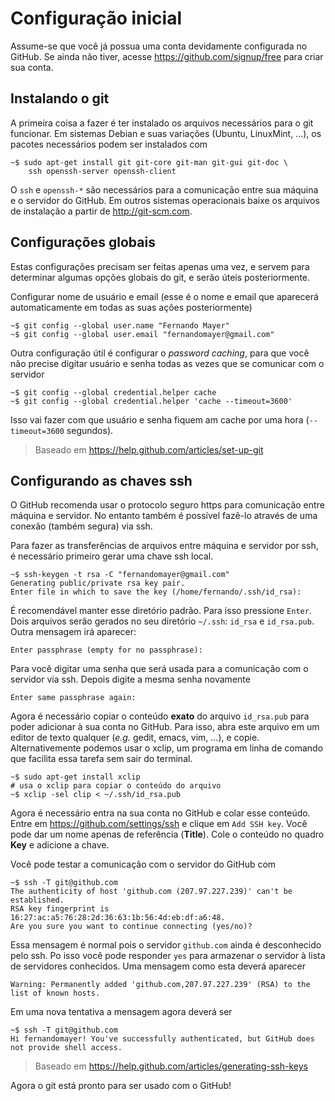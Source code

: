 # Configuração inicial

Assume-se que você já possua uma conta devidamente configurada no
GitHub. Se ainda não tiver, acesse <https://github.com/signup/free> para
criar sua conta.

## Instalando o git

A primeira coisa a fazer é ter instalado os arquivos necessários para o
git funcionar. Em sistemas Debian e suas variações (Ubuntu, LinuxMint,
...), os pacotes necessários podem ser instalados com

	~$ sudo apt-get install git git-core git-man git-gui git-doc \
		ssh openssh-server openssh-client

O `ssh` e `openssh-*` são necessários para a comunicação entre sua
máquina e o servidor do GitHub. Em outros sistemas operacionais baixe os
arquivos de instalação a partir de http://git-scm.com.

## Configurações globais

Estas configurações precisam ser feitas apenas uma vez, e servem para
determinar algumas opções globais do git, e serão úteis posteriormente.

Configurar nome de usuário e email (esse é o nome e email que aparecerá
automaticamente em todas as suas ações posteriormente)

	~$ git config --global user.name "Fernando Mayer"
	~$ git config --global user.email "fernandomayer@gmail.com"
	
<!-- > **NOTA** (Password caching: para usar com https. É necessário git >= -->
<!-- > 1.7.10. A versão atual do Ubuntu 12.04 é -->

<!-- >        ../git-rautu$ git --version -->
<!-- >            git version 1.7.9.5 -->

<!-- > por isso vou usar ssh) -->
<!-- funciona nessa versão, por isso vou deixar a descrição -->

Outra configuração útil é configurar o *password caching*, para que você
não precise digitar usuário e senha todas as vezes que se comunicar com
o servidor

	~$ git config --global credential.helper cache
	~$ git config --global credential.helper 'cache --timeout=3600'

Isso vai fazer com que usuário e senha fiquem am cache por uma hora
(`--timeout=3600` segundos).

> Baseado em https://help.github.com/articles/set-up-git

## Configurando as chaves ssh

O GitHub recomenda usar o protocolo seguro https para comunicação entre
máquina e servidor. No entanto também é possível fazê-lo através de uma
conexão (também segura) via ssh.

Para fazer as transferências de arquivos entre máquina e servidor por
ssh, é necessário primeiro gerar uma chave ssh local.

	~$ ssh-keygen -t rsa -C "fernandomayer@gmail.com"
	Generating public/private rsa key pair.
	Enter file in which to save the key (/home/fernando/.ssh/id_rsa):

É recomendável manter esse diretório padrão. Para isso pressione
`Enter`. Dois arquivos serão gerados no seu diretório `~/.ssh`: `id_rsa`
e `id_rsa.pub`. Outra mensagem irá aparecer:

	Enter passphrase (empty for no passphrase):

Para você digitar uma senha que será usada para a comunicação com o
servidor via ssh. Depois digite a mesma senha novamente

	Enter same passphrase again:

Agora é necessário copiar o conteúdo **exato** do arquivo `id_rsa.pub`
para poder adicionar à sua conta no GitHub. Para isso, abra este arquivo
em um editor de texto qualquer (*e.g.* gedit, emacs, vim, ...), e
copie. Alternativemente podemos usar o xclip, um programa em linha de
comando que facilita essa tarefa sem sair do terminal.

```shell
~$ sudo apt-get install xclip
# usa o xclip para copiar o conteúdo do arquivo
~$ xclip -sel clip < ~/.ssh/id_rsa.pub
```

Agora é necessário entra na sua conta no GitHub e colar esse
conteúdo. Entre em https://github.com/settings/ssh e clique em `Add
SSH key`. Você pode dar um nome apenas de referência (**Title**). Cole o
conteúdo no quadro **Key** e adicione a chave.

Você pode testar a comunicação com o servidor do GitHub com

	~$ ssh -T git@github.com
	The authenticity of host 'github.com (207.97.227.239)' can't be established.
	RSA key fingerprint is 16:27:ac:a5:76:28:2d:36:63:1b:56:4d:eb:df:a6:48.
	Are you sure you want to continue connecting (yes/no)?

Essa mensagem é normal pois o servidor `github.com` ainda é desconhecido
pelo ssh. Po isso você pode responder `yes` para armazenar o servidor à
lista de servidores conhecidos. Uma mensagem como esta deverá aparecer

	Warning: Permanently added 'github.com,207.97.227.239' (RSA) to the
	list of known hosts.

Em uma nova tentativa a mensagem agora deverá ser

	~$ ssh -T git@github.com
	Hi fernandomayer! You've successfully authenticated, but GitHub does
	not provide shell access.

> Baseado em https://help.github.com/articles/generating-ssh-keys

Agora o git está pronto para ser usado com o GitHub!
